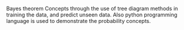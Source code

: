 Bayes theorem Concepts through the use of tree diagram methods in training the data, and predict unseen data. Also python programming language is used to demonstrate the probability concepts.
